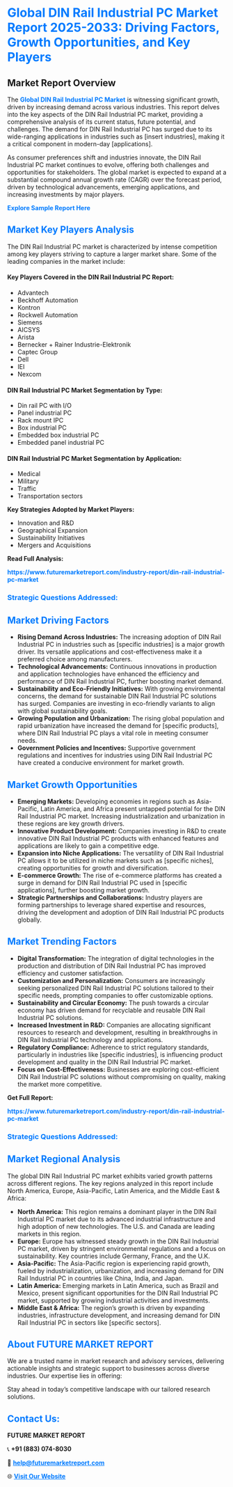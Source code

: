 <h1 style="color: #007BFF;">Global DIN Rail Industrial PC Market Report 2025-2033: Driving Factors, Growth Opportunities, and Key Players</h1>

<section id="overview">
<h2>Market Report Overview</h2>
<p>The <a href="https://www.futuremarketreport.com/industry-report/din-rail-industrial-pc-market" style="color: #007BFF; text-decoration: none;"><strong>Global DIN Rail Industrial PC Market</strong></a> is witnessing significant growth, driven by increasing demand across various industries. This report delves into the key aspects of the DIN Rail Industrial PC market, providing a comprehensive analysis of its current status, future potential, and challenges. The demand for DIN Rail Industrial PC has surged due to its wide-ranging applications in industries such as [insert industries], making it a critical component in modern-day [applications].</p>
<p>As consumer preferences shift and industries innovate, the DIN Rail Industrial PC market continues to evolve, offering both challenges and opportunities for stakeholders. The global market is expected to expand at a substantial compound annual growth rate (CAGR) over the forecast period, driven by technological advancements, emerging applications, and increasing investments by major players.</p>
</section>

<section id="overview">
<p><a href="https://www.futuremarketreport.com/request-sample/reportId=103791" style="color: #007BFF; text-decoration: none;"><strong>Explore Sample Report Here</strong></a></p>
</section>

<section id="key-players">
<h2 style="color: #007BFF;">Market Key Players Analysis</h2>
<p>The DIN Rail Industrial PC market is characterized by intense competition among key players striving to capture a larger market share. Some of the leading companies in the market include:</p>
<h4>Key Players Covered in the DIN Rail Industrial PC Report:</h4>
<ul><li>Advantech</li><li>Beckhoff Automation</li><li>Kontron</li><li>Rockwell Automation</li><li>Siemens</li><li>AICSYS</li><li>Arista</li><li>Bernecker + Rainer Industrie-Elektronik</li><li>Captec Group</li><li>Dell</li><li>IEI</li><li>Nexcom</li></ul>
<h4>DIN Rail Industrial PC Market Segmentation by Type:</h4>
<ul><li>Din rail PC with I/O</li><li>Panel industrial PC</li><li>Rack mount IPC</li><li>Box industrial PC</li><li>Embedded box industrial PC</li><li>Embedded panel industrial PC</li></ul>

<h4>DIN Rail Industrial PC Market Segmentation by Application:</h4>
<ul><li>Medical</li><li>Military</li><li>Traffic</li><li>Transportation sectors</li></ul>
<p><strong>Key Strategies Adopted by Market Players:</strong></p>
<ul>
<li>Innovation and R&D</li>
<li>Geographical Expansion</li>
<li>Sustainability Initiatives</li>
<li>Mergers and Acquisitions</li>
</ul>
</section>

<section>
<p><strong>Read Full Analysis: </strong></p><a href="https://www.futuremarketreport.com/industry-report/din-rail-industrial-pc-market" style="color: #007BFF; text-decoration: none;"><strong>https://www.futuremarketreport.com/industry-report/din-rail-industrial-pc-market</strong></a>
<h3 style="color: #007BFF;">Strategic Questions Addressed:</h3>
</section>

<section id="driving-factors">
<h2 style="color: #007BFF;">Market Driving Factors</h2>
<ul>
<li><strong>Rising Demand Across Industries:</strong> The increasing adoption of DIN Rail Industrial PC in industries such as [specific industries] is a major growth driver. Its versatile applications and cost-effectiveness make it a preferred choice among manufacturers.</li>
<li><strong>Technological Advancements:</strong> Continuous innovations in production and application technologies have enhanced the efficiency and performance of DIN Rail Industrial PC, further boosting market demand.</li>
<li><strong>Sustainability and Eco-Friendly Initiatives:</strong> With growing environmental concerns, the demand for sustainable DIN Rail Industrial PC solutions has surged. Companies are investing in eco-friendly variants to align with global sustainability goals.</li>
<li><strong>Growing Population and Urbanization:</strong> The rising global population and rapid urbanization have increased the demand for [specific products], where DIN Rail Industrial PC plays a vital role in meeting consumer needs.</li>
<li><strong>Government Policies and Incentives:</strong> Supportive government regulations and incentives for industries using DIN Rail Industrial PC have created a conducive environment for market growth.</li>
</ul>
</section>

<section id="growth-opportunities">
<h2 style="color: #007BFF;">Market Growth Opportunities</h2>
<ul>
<li><strong>Emerging Markets:</strong> Developing economies in regions such as Asia-Pacific, Latin America, and Africa present untapped potential for the DIN Rail Industrial PC market. Increasing industrialization and urbanization in these regions are key growth drivers.</li>
<li><strong>Innovative Product Development:</strong> Companies investing in R&D to create innovative DIN Rail Industrial PC products with enhanced features and applications are likely to gain a competitive edge.</li>
<li><strong>Expansion into Niche Applications:</strong> The versatility of DIN Rail Industrial PC allows it to be utilized in niche markets such as [specific niches], creating opportunities for growth and diversification.</li>
<li><strong>E-commerce Growth:</strong> The rise of e-commerce platforms has created a surge in demand for DIN Rail Industrial PC used in [specific applications], further boosting market growth.</li>
<li><strong>Strategic Partnerships and Collaborations:</strong> Industry players are forming partnerships to leverage shared expertise and resources, driving the development and adoption of DIN Rail Industrial PC products globally.</li>
</ul>
</section>

<section id="trending-factors">
<h2 style="color: #007BFF;">Market Trending Factors</h2>
<ul>
<li><strong>Digital Transformation:</strong> The integration of digital technologies in the production and distribution of DIN Rail Industrial PC has improved efficiency and customer satisfaction.</li>
<li><strong>Customization and Personalization:</strong> Consumers are increasingly seeking personalized DIN Rail Industrial PC solutions tailored to their specific needs, prompting companies to offer customizable options.</li>
<li><strong>Sustainability and Circular Economy:</strong> The push towards a circular economy has driven demand for recyclable and reusable DIN Rail Industrial PC solutions.</li>
<li><strong>Increased Investment in R&D:</strong> Companies are allocating significant resources to research and development, resulting in breakthroughs in DIN Rail Industrial PC technology and applications.</li>
<li><strong>Regulatory Compliance:</strong> Adherence to strict regulatory standards, particularly in industries like [specific industries], is influencing product development and quality in the DIN Rail Industrial PC market.</li>
<li><strong>Focus on Cost-Effectiveness:</strong> Businesses are exploring cost-efficient DIN Rail Industrial PC solutions without compromising on quality, making the market more competitive.</li>
</ul>
</section>

<section>
<p><strong>Get Full Report: </strong></p><a href="https://www.futuremarketreport.com/industry-report/din-rail-industrial-pc-market" style="color: #007BFF; text-decoration: none;"><strong>https://www.futuremarketreport.com/industry-report/din-rail-industrial-pc-market</strong></a>
<h3 style="color: #007BFF;">Strategic Questions Addressed:</h3>
</section>


<section id="regional-analysis">
<h2 style="color: #007BFF;">Market Regional Analysis</h2>
<p>The global DIN Rail Industrial PC market exhibits varied growth patterns across different regions. The key regions analyzed in this report include North America, Europe, Asia-Pacific, Latin America, and the Middle East & Africa:</p>
<ul>
<li><strong>North America:</strong> This region remains a dominant player in the DIN Rail Industrial PC market due to its advanced industrial infrastructure and high adoption of new technologies. The U.S. and Canada are leading markets in this region.</li>
<li><strong>Europe:</strong> Europe has witnessed steady growth in the DIN Rail Industrial PC market, driven by stringent environmental regulations and a focus on sustainability. Key countries include Germany, France, and the U.K.</li>
<li><strong>Asia-Pacific:</strong> The Asia-Pacific region is experiencing rapid growth, fueled by industrialization, urbanization, and increasing demand for DIN Rail Industrial PC in countries like China, India, and Japan.</li>
<li><strong>Latin America:</strong> Emerging markets in Latin America, such as Brazil and Mexico, present significant opportunities for the DIN Rail Industrial PC market, supported by growing industrial activities and investments.</li>
<li><strong>Middle East & Africa:</strong> The region’s growth is driven by expanding industries, infrastructure development, and increasing demand for DIN Rail Industrial PC in sectors like [specific sectors].</li>
</ul>
</section>

<footer>
<h2 style="color: #007BFF;">About FUTURE MARKET REPORT</h2>
<p>We are a trusted name in market research and advisory services, delivering actionable insights and strategic support to businesses across diverse industries. Our expertise lies in offering:</p>

<p>Stay ahead in today’s competitive landscape with our tailored research solutions.</p>

<h2 style="color: #007BFF;">Contact Us:</h2>
<p><strong>FUTURE MARKET REPORT</strong></p>
<p>📞 <strong>+91 (883) 074-8030</strong></p>
<p>📧 <strong><a href="mailto:help@futuremarketreport.com" style="color: #007BFF;">help@futuremarketreport.com</a></strong></p>
<p>🌐 <strong><a href="https://www.futuremarketreport.com/" style="color: #007BFF;">Visit Our Website</a></strong></p>
</footer>